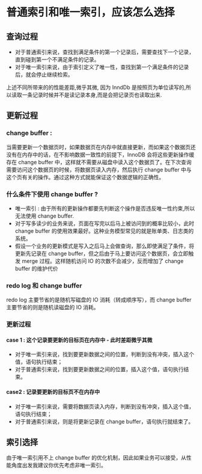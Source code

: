 # 普通索引和唯一索引，应该怎么选择

## 查询过程
- 对于普通索引来说，查找到满足条件的第一个记录后，需要查找下一个记录，直到碰到第一个不满足条件的记录。
- 对于唯一索引来说，由于索引定义了唯一性，查找到第一个满足条件的记录后，就会停止继续检索。

上述不同所带来的的性能差距,微乎其微, 因为 InndDb 是按照页为单位读写的,所以读取一条记录时候并不是读记录本身,而是会把记录页也读取出来.

## 更新过程
### change buffer : 

当需要更新一个数据页时，如果数据页在内存中就直接更新，而如果这个数据页还没有在内存中的话，在不影响数据一致性的前提下，InnoDB 会将这些更新操作缓存在 change buffer 中，这样就不需要从磁盘中读入这个数据页了。在下次查询需要访问这个数据页的时候，将数据页读入内存，然后执行 change buffer 中与这个页有关的操作。通过这种方式就能保证这个数据逻辑的正确性。

### 什么条件下使用 change buffer ? 
- 唯一索引 : 由于所有的更新操作都要先判断这个操作是否违反唯一性约束,所以无法使用 change buffer.
- 对于写多读少的业务来说，页面在写完以后马上被访问到的概率比较小，此时 change buffer 的使用效果最好。这种业务模型常见的就是账单类、日志类的系统。
- 假设一个业务的更新模式是写入之后马上会做查询，那么即使满足了条件，将更新先记录在 change buffer，但之后由于马上要访问这个数据页，会立即触发 merge 过程。这样随机访问 IO 的次数不会减少，反而增加了 change buffer 的维护代价

### redo log 和 change buffer
redo log 主要节省的是随机写磁盘的 IO 消耗（转成顺序写），而 change buffer 主要节省的则是随机读磁盘的 IO 消耗。

### 更新过程
#### case 1 : 这个记录要更新的目标页在内存中 - 此时差距微乎其微
- 对于唯一索引来说，找到要更新数据之间的位置，判断到没有冲突，插入这个值，语句执行结束；
- 对于普通索引来说，找到要更新数据之间的位置，插入这个值，语句执行结束。

#### case2 : 记录要更新的目标页不在内存中
- 对于唯一索引来说，需要将数据页读入内存，判断到没有冲突，插入这个值，语句执行结束；
- 对于普通索引来说，则是将更新记录在 change buffer，语句执行就结束了。


## 索引选择

由于唯一索引用不上 change buffer 的优化机制，因此如果业务可以接受，从性能角度出发我建议你优先考虑非唯一索引。






